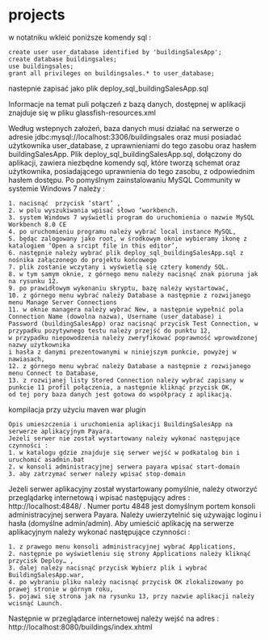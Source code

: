 # projects

w notatniku wkleić poniższe komendy sql :

    create user user_database identified by 'buildingSalesApp';
    create database buildingsales;
    use buildingsales;  
    grant all privileges on buildingsales.* to user_database;

nastepnie zapisać jako plik deploy_sql_buildingSalesApp.sql

Informacje na temat puli połączeń z bazą danych, dostępnej w aplikacji znajduje się w pliku  glassfish-resources.xml

Według wstepnych założeń, baza danych musi działać na serwerze o adresie  jdbc:mysql://localhost:3306/buildingsales oraz musi posiadać użytkownika  user_database, 
z uprawnieniami do tego zasobu oraz hasłem  buildingSalesApp. Plik  deploy_sql_buildingSalesApp.sql, dołączony do aplikacji, 
zawiera niezbędne komendy sql, które tworzą schemat oraz użytkownika, posiadającego uprawnienia do tego zasobu,
z odpowiednim hasłem dostępu. Po pomyślnym zainstalowaniu MySQL Community w systemie Windows 7 należy :

    1. nacisnąć  przycisk ‘start’ ,
    2. w polu wyszukiwania wpisać słowo ‘workbench.
    3. system Windows 7 wyświetli program do uruchomienia o nazwie MySQL Workbench 8.0 CE
    4. po uruchomieniu programu należy wybrać local instance MySQL,
    5. będąc zalogowany jako root, w środkowym oknie wybieramy ikonę z katalogiem ‘Open a srcipt file in this editor’,
    6. następnie należy wybrać plik deploy_sql_buildingSalesApp.sql z nośnika załączonego do projektu końcowego
    7. plik zostanie wczytany i wyświetlą się cztery komendy SQL. 
    8. w tym samym oknie, z górnego menu należy nacisnąć znak pioruna jak na rysunku 12. 
    9. po prawidłowym wykonaniu skryptu, bazę należy wystartować,
    10. z górnego menu wybrać należy Database a następnie z rozwijanego menu Manage Server Connections
    11. w oknie managera należy wybrać New, a następnie wypełnić pola Connection Name (dowolna nazwa), Username (user_database) i 
    Password (buildingSalesApp) oraz nacisnąć przycisk Test Connection, w przypadku pozytywnego testu należy przejść do punktu 12,
    w przypadku niepowodzenia należy zweryfikować poprawność wprowadzonej nazwy użytkownika 
    i hasła z danymi prezentowanymi w niniejszym punkcie, powyżej w nawiasach, 
    12. z górnego menu wybrać należy Database a następnie z rozwijanego menu Connect to Database,
    13. z rozwijanej listy Stored Connection należy wybrać zapisany w punkcie 11 profil połączenia, a następnie kliknąć przycisk OK,
    od tej pory baza danych jest gotowa do współpracy z aplikacją.
    
 kompilacja przy użyciu maven war plugin
    
    Opis umieszczenia i uruchomienia aplikacji BuildingSalesApp na serwerze aplikacyjnym Payara. 
    Jeżeli serwer nie został wystartowany należy wykonać następujące czynności :
    1. w katalogu gdzie znajduje się serwer wejść w podkatalog bin i uruchomić asadmin.bat
    2. w konsoli administracyjnej serwera payara wpisać start-domain
    3. aby zatrzymać serwer należy wpisać stop-domain

Jeżeli serwer aplikacyjny został wystartowany pomyślnie, należy otworzyć przeglądarkę internetową i wpisać następujący 
adres : http://localhost:4848/ . Numer portu 4848 jest domyślnym portem konsoli administracyjnej serwera Payara.
Należy uwierzytelnić się używając loginu i hasła (domyślne admin/admin). 
Aby umieścić aplikację na serwerze aplikacyjnym należy wykonać następujące czynności :

    1. z prawego menu konsoli administracyjnej wybrać Applications,
    2. następnie po wyświetleniu się strony Applications należy kliknąć przycisk Deploy… ,
    3. dalej należy nacisnąć przycisk Wybierz plik i wybrać BuildingSalesApp.war,
    4. po wybraniu pliku należy nacisnąć przycisk OK zlokalizowany po prawej stronie w górnym roku,
    5. pojawi się strona jak na rysunku 13, przy nazwie aplikacji należy wcisnąć Launch.

Następnie w przeglądarce internetowej należy wejść na adres :  http://localhost:8080/buildings/index.xhtml 



